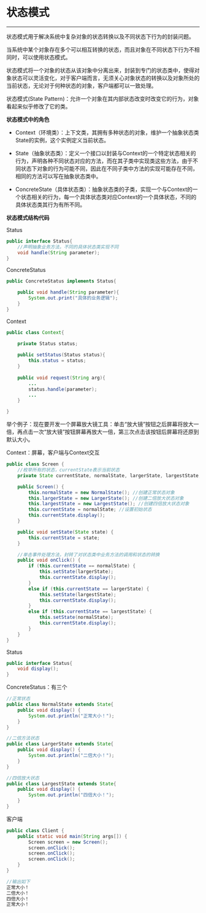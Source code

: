 # 状态模式

---

状态模式用于解决系统中复杂对象的状态转换以及不同状态下行为的封装问题。

当系统中某个对象存在多个可以相互转换的状态，而且对象在不同状态下行为不相同时，可以使用状态模式。

状态模式将一个对象的状态从该对象中分离出来，封装到专门的状态类中，使得对象状态可以灵活变化，对于客户端而言，无须关心对象状态的转换以及对象所处的当前状态，无论对于何种状态的对象，客户端都可以一致处理。

状态模式\(State Pattern\)：允许一个对象在其内部状态改变时改变它的行为，对象看起来似乎修改了它的类。

**状态模式中的角色**

* Context（环境类）：上下文类，其拥有多种状态的对象，维护一个抽象状态类State的实例，这个实例定义当前状态。

* State（抽象状态类）：定义一个接口以封装与Context的一个特定状态相关的行为，声明各种不同状态对应的方法，而在其子类中实现类这些方法，由于不同状态下对象的行为可能不同，因此在不同子类中方法的实现可能存在不同，相同的方法可以写在抽象状态类中。

* ConcreteState（具体状态类）：抽象状态类的子类，实现一个与Context的一个状态相关的行为，每一个具体状态类对应Context的一个具体状态，不同的具体状态类其行为有所不同。

**状态模式结构代码**

Status

```java
public interface Status{
    //声明抽象业务方法，不同的具体状态类实现不同    
    void handle(String parameter);
}
```

ConcreteStatus

```java
public ConcreteStatus implements Status{

    public void handle(String parameter){
        System.out.print("具体的业务逻辑");
    }
}
```

Context

```java
public class Context{

    private Status status;
    
    public setStatus(Status status){
        this.status = status;
    }
    
    public void request(String arg){
        ...
        status.handle(parameter);
        ...
    }

}
```

举个例子：现在要开发一个屏幕放大镜工具：单击“放大镜”按钮之后屏幕将放大一倍，再点击一次“放大镜”按钮屏幕再放大一倍，第三次点击该按钮后屏幕将还原到默认大小。

Context：屏幕，客户端与Context交互

```java
public class Screen {  
    //枚举所有的状态，currentState表示当前状态  
    private State currentState, normalState, largerState, largestState;  

    public Screen() {  
        this.normalState = new NormalState(); //创建正常状态对象  
        this.largerState = new LargerState(); //创建二倍放大状态对象  
        this.largestState = new LargestState(); //创建四倍放大状态对象  
        this.currentState = normalState; //设置初始状态  
        this.currentState.display();  
    }  

    public void setState(State state) {  
        this.currentState = state;  
    }  

    //单击事件处理方法，封转了对状态类中业务方法的调用和状态的转换  
    public void onClick() {  
        if (this.currentState == normalState) {  
            this.setState(largerState);  
            this.currentState.display();  
        }  
        else if (this.currentState == largerState) {  
            this.setState(largestState);  
            this.currentState.display();  
        }  
        else if (this.currentState == largestState) {  
            this.setState(normalState);  
            this.currentState.display();  
        }  
    }  
} 
```

Status

```java
public interface Status{  
    void display();  
}  
```

ConcreteStatus：有三个

```java
//正常状态
public class NormalState extends State{  
    public void display() {  
        System.out.println("正常大小！");  
    }  
}  

//二倍方法状态
public class LargerState extends State{  
    public void display() {  
        System.out.println("二倍大小！");  
    }  
}  

//四倍放大状态
public class LargestState extends State{  
    public void display() {  
        System.out.println("四倍大小！");  
    }  
}
```

客户端

```java
public class Client {  
    public static void main(String args[]) {  
        Screen screen = new Screen();  
        screen.onClick();  
        screen.onClick();  
        screen.onClick();  
    }  
}

//输出如下
正常大小！
二倍大小！
四倍大小！
正常大小！
```



